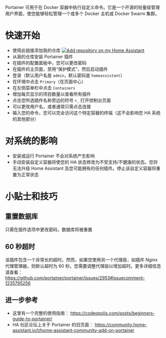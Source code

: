 Portainer 可用于在 Docker 容器中执行自定义命令。它是一个开源的轻量级管理用户界面，使您能够轻松管理一个或多个 Docker 主机或 Docker Swarm 集群。

# 快速开始
- 使用此链接添加我的仓库
[![Add repository on my Home Assistant][repository-badge]][repository-url]
- 从我的仓库安装 Portainer 插件
- 在插件的配置面板中，您可以更改密码
- 在插件的主页面，禁用“保护模式”，然后启动插件
- 登录（默认用户名是 `admin`，默认密码是 `homeassistant`）
- 在环境中点击 `Primary`（在页面中心）
- 在左侧菜单栏中点击 `Containers`
- 增加每页显示的项目数量以查看所有插件
- 点击您所选插件名称旁边的符号 `>_` 打开控制台页面
- 可以更改用户名，或者通常只需点击连接
- 输入您的命令，您可以完全访问这个特定容器的终端（这不会影响您 HA 系统的其他部分）

# 对系统的影响
- 安装或运行 Portainer 不会对系统产生影响
- 手动安装自定义容器将使您的 HA 状态修改为不受支持/不健康的状态。您将无法升级 Home Assistant 及您可能拥有的任何插件。停止该自定义容器将重置为正常状态

# 小贴士和技巧

## 重置数据库
只需在插件选项中更改密码，数据库将被重置

## 60 秒超时
该插件包含一个非常长的超时。然而，如果您使用另一个代理层，如插件 Nginx 代理管理器，则默认超时为 60 秒。您需要调整代理层以增加超时。更多详细信息请查看： https://github.com/portainer/portainer/issues/2953#issuecomment-1235795256

## 进一步参考
- 这里有一个完整的使用指南： https://codeopolis.com/posts/beginners-guide-to-portainer/
- HA 社区论坛上关于 Portainer 的旧页面： https://community.home-assistant.io/t/home-assistant-community-add-on-portainer

[repository-badge]: https://img.shields.io/badge/Add%20repository%20to%20my-Home%20Assistant-41BDF5?logo=home-assistant&style=for-the-badge
[repository-url]: https://my.home-assistant.io/redirect/supervisor_add_addon_repository/?repository_url=https%3A%2F%2Fgithub.com%2Falexbelgium%2Fhassio-addons